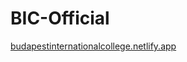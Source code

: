 # BIC-Official

[budapestinternationalcollege.netlify.app
](https://budapestinternationalcollege.netlify.app/)
